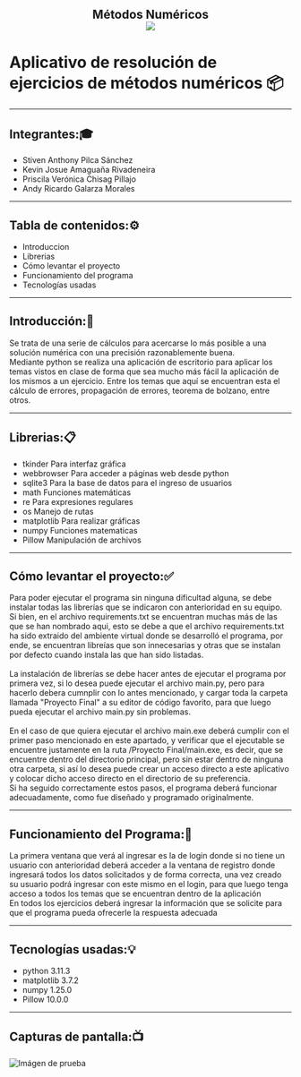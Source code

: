 
<h2><p align="center">  Métodos Numéricos <br>
<img src="https://www.webdevelopersnotes.com/wp-content/uploads/create-a-simple-home-page.png" align="center" />
</p>

# Aplicativo de resolución de ejercicios de métodos numéricos  📦

---
Integrantes:🎓
---
- Stiven Anthony Pilca Sánchez
- Kevin Josue Amaguaña Rivadeneira
- Priscila Verónica Chisag Pillajo
- Andy Ricardo Galarza Morales

---
Tabla de contenidos:⚙️
---
- Introduccion
- Librerias
- Cómo levantar el proyecto
- Funcionamiento del programa
- Tecnologías usadas

---  
Introducción:📖
---  
Se trata de una serie de cálculos para acercarse lo más posible a una solución numérica con una precisión razonablemente buena.<br>
Mediante python se realiza una aplicación de escritorio para aplicar los temas vistos en clase de forma que sea mucho más fácil la aplicación de los mismos a un ejercicio. Entre los temas que aquí se encuentran esta el cálculo de errores, propagación de errores, teorema de bolzano, entre otros.<br>

---  
Librerias:📋
--- 
- tkinder Para interfaz gráfica
- webbrowser Para acceder a páginas web desde python
- sqlite3 Para la base de datos para el ingreso de usuarios
- math Funciones matemáticas
- re Para expresiones regulares
- os Manejo de rutas
- matplotlib Para realizar gráficas
- numpy Funciones matematicas
- Pillow Manipulación de archivos

---
Cómo levantar el proyecto:✅
---
Para poder ejecutar el programa sin ninguna dificultad alguna, se debe instalar todas las librerías que se indicaron con anterioridad en su equipo.<br>Si bien, en el archivo requirements.txt se encuentran muchas más de las que se han nombrado aqui, esto se debe a que el archivo requirements.txt ha sido extraido del ambiente virtual donde se desarrolló el programa, por ende, se encuentran libreías que son innecesarias y otras que se instalan por defecto cuando instala las que han sido listadas.<br><br>
La instalación de librerías se debe hacer antes de ejecutar el programa por primera vez, si lo desea puede ejecutar el archivo main.py, pero para hacerlo debera cumnplir con lo antes mencionado, y cargar toda la carpeta llamada "Proyecto Final" a su editor de código favorito, para que luego pueda ejecutar el archivo main.py sin problemas.<br><br>En el caso de que quiera ejecutar el archivo main.exe deberá cumplir con el primer paso mencionado en este apartado, y verificar que el ejecutable se encuentre justamente en la ruta /Proyecto Final/main.exe, es decir, que se encuentre dentro del directorio principal, pero sin estar dentro de ninguna otra carpeta, si así lo desea puede crear un acceso directo a este aplicativo y colocar dicho acceso directo en el directorio de su preferencia.<br> Si ha seguido correctamente estos pasos, el programa deberá funcionar adecuadamente, como fue diseñado y programado originalmente.

---  
Funcionamiento del Programa:🔧
---
La primera ventana que verá al ingresar es la de login donde si no tiene un usuario con anterioridad deberá acceder a la ventana de registro donde ingresará todos los datos solicitados y de forma correcta, una vez creado su usuario podrá ingresar con este mismo en el login, para que luego tenga acceso a todos los temas que se encuentran dentro de la aplicación<br>
En todos los ejercicios deberá ingresar la información que se solicite para que el programa pueda ofrecerle la respuesta adecuada<br>

---
Tecnologías usadas:💡
---
- python 3.11.3
- matplotlib 3.7.2
- numpy 1.25.0
- Pillow 10.0.0

---
Capturas de pantalla:📺
---

<image src="./resources/math.png" alt="Imágen de prueba"/>




